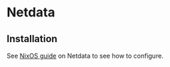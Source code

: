 # Netdata

## Installation
See [NixOS guide](https://nixos.wiki/wiki/Netdata) on Netdata to see how to configure.
